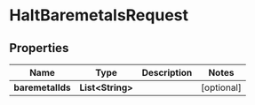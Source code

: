 

# HaltBaremetalsRequest


## Properties

| Name | Type | Description | Notes |
|------------ | ------------- | ------------- | -------------|
|**baremetalIds** | **List&lt;String&gt;** |  |  [optional] |



